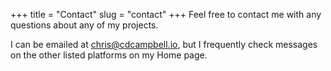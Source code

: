 +++
title = "Contact"
slug = "contact"
+++
Feel free to contact me with any questions about any of my projects.

I can be emailed at [chris@cdcampbell.io](mailto:chris@cdcampbell.io), but I frequently check messages on the other listed platforms on my Home page.
